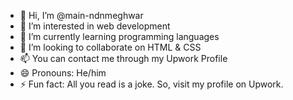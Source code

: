 - 👋 Hi, I’m @main-ndnmeghwar
- 👀 I’m interested in web development
- 🌱 I’m currently learning programming languages
- 💞️ I’m looking to collaborate on HTML & CSS
- 📫 You can contact me through my Upwork Profile
- 😄 Pronouns: He/him
- ⚡ Fun fact: All you read is a joke. So, visit my profile on Upwork.

<!---
main-ndnmeghwar/main-ndnmeghwar is a ✨ special ✨ repository because its `README.md` (this file) appears on your GitHub profile.
You can click the Preview link to take a look at your changes.
--->
